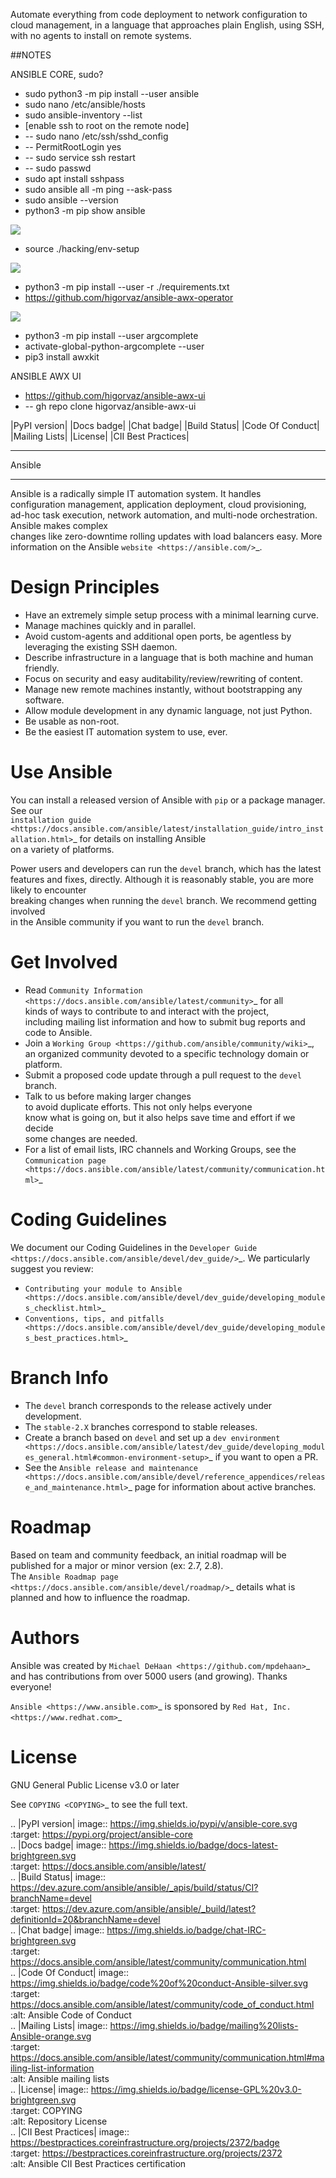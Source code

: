 Automate everything from code deployment to network configuration to cloud management, in a language that approaches plain English, using SSH, with no agents to install on remote systems.

##NOTES

ANSIBLE CORE, sudo?

*   sudo python3 -m pip install --user ansible
*   sudo nano /etc/ansible/hosts
*   sudo ansible-inventory --list
*   \[enable ssh to root on the remote node\]
*   \-- sudo nano /etc/ssh/sshd\_config
*   \-- PermitRootLogin yes
*   \-- sudo service ssh restart
*   \-- sudo passwd
*   sudo apt install sshpass
*   sudo ansible all -m ping --ask-pass
*   sudo ansible --version
*   python3 -m pip show ansible

![](https://user-images.githubusercontent.com/9384127/228974511-b9991bd7-b4bb-4ce7-b98f-12e5d38ffc19.png)

*   source ./hacking/env-setup

![](https://user-images.githubusercontent.com/9384127/228974877-51116634-3e75-4f8d-a77c-7aa0363ecee5.png)

*   python3 -m pip install --user -r ./requirements.txt
*   https://github.com/higorvaz/ansible-awx-operator

![](https://user-images.githubusercontent.com/9384127/228976480-eb13949d-9a71-4e04-ba08-9567010ad8ea.png)

*   python3 -m pip install --user argcomplete
*   activate-global-python-argcomplete --user
*   pip3 install awxkit


ANSIBLE AWX UI

*   https://github.com/higorvaz/ansible-awx-ui
*   \-- gh repo clone higorvaz/ansible-awx-ui

|PyPI version| |Docs badge| |Chat badge| |Build Status| |Code Of Conduct| |Mailing Lists| |License| |CII Best Practices|

---

Ansible

---

Ansible is a radically simple IT automation system. It handles  
configuration management, application deployment, cloud provisioning,  
ad-hoc task execution, network automation, and multi-node orchestration. Ansible makes complex  
changes like zero-downtime rolling updates with load balancers easy. More information on the Ansible `website <https://ansible.com/>`\_.

# Design Principles

*   Have an extremely simple setup process with a minimal learning curve.
*   Manage machines quickly and in parallel.
*   Avoid custom-agents and additional open ports, be agentless by  
    leveraging the existing SSH daemon.
*   Describe infrastructure in a language that is both machine and human  
    friendly.
*   Focus on security and easy auditability/review/rewriting of content.
*   Manage new remote machines instantly, without bootstrapping any  
    software.
*   Allow module development in any dynamic language, not just Python.
*   Be usable as non-root.
*   Be the easiest IT automation system to use, ever.

# Use Ansible

You can install a released version of Ansible with `pip` or a package manager. See our  
`installation guide <https://docs.ansible.com/ansible/latest/installation_guide/intro_installation.html>`\_ for details on installing Ansible  
on a variety of platforms.

Power users and developers can run the `devel` branch, which has the latest  
features and fixes, directly. Although it is reasonably stable, you are more likely to encounter  
breaking changes when running the `devel` branch. We recommend getting involved  
in the Ansible community if you want to run the `devel` branch.

# Get Involved

*   Read `Community Information <https://docs.ansible.com/ansible/latest/community>`\_ for all  
    kinds of ways to contribute to and interact with the project,  
    including mailing list information and how to submit bug reports and  
    code to Ansible.
*   Join a `Working Group <https://github.com/ansible/community/wiki>`\_, an organized community devoted to a specific technology domain or platform.
*   Submit a proposed code update through a pull request to the `devel` branch.
*   Talk to us before making larger changes  
    to avoid duplicate efforts. This not only helps everyone  
    know what is going on, but it also helps save time and effort if we decide  
    some changes are needed.
*   For a list of email lists, IRC channels and Working Groups, see the  
    `Communication page <https://docs.ansible.com/ansible/latest/community/communication.html>`\_

# Coding Guidelines

We document our Coding Guidelines in the `Developer Guide <https://docs.ansible.com/ansible/devel/dev_guide/>`\_. We particularly suggest you review:

*   `Contributing your module to Ansible <https://docs.ansible.com/ansible/devel/dev_guide/developing_modules_checklist.html>`\_
*   `Conventions, tips, and pitfalls <https://docs.ansible.com/ansible/devel/dev_guide/developing_modules_best_practices.html>`\_

# Branch Info

*   The `devel` branch corresponds to the release actively under development.
*   The `stable-2.X` branches correspond to stable releases.
*   Create a branch based on `devel` and set up a `dev environment <https://docs.ansible.com/ansible/latest/dev_guide/developing_modules_general.html#common-environment-setup>`\_ if you want to open a PR.
*   See the `Ansible release and maintenance <https://docs.ansible.com/ansible/devel/reference_appendices/release_and_maintenance.html>`\_ page for information about active branches.

# Roadmap

Based on team and community feedback, an initial roadmap will be published for a major or minor version (ex: 2.7, 2.8).  
The `Ansible Roadmap page <https://docs.ansible.com/ansible/devel/roadmap/>`\_ details what is planned and how to influence the roadmap.

# Authors

Ansible was created by `Michael DeHaan <https://github.com/mpdehaan>`\_  
and has contributions from over 5000 users (and growing). Thanks everyone!

`Ansible <https://www.ansible.com>`\_ is sponsored by `Red Hat, Inc. <https://www.redhat.com>`\_

# License

GNU General Public License v3.0 or later

See `COPYING <COPYING>`\_ to see the full text.

.. |PyPI version| image:: https://img.shields.io/pypi/v/ansible-core.svg  
:target: https://pypi.org/project/ansible-core  
.. |Docs badge| image:: https://img.shields.io/badge/docs-latest-brightgreen.svg  
:target: https://docs.ansible.com/ansible/latest/  
.. |Build Status| image:: https://dev.azure.com/ansible/ansible/_apis/build/status/CI?branchName=devel  
:target: https://dev.azure.com/ansible/ansible/_build/latest?definitionId=20&branchName=devel  
.. |Chat badge| image:: https://img.shields.io/badge/chat-IRC-brightgreen.svg  
:target: https://docs.ansible.com/ansible/latest/community/communication.html  
.. |Code Of Conduct| image:: https://img.shields.io/badge/code%20of%20conduct-Ansible-silver.svg  
:target: https://docs.ansible.com/ansible/latest/community/code_of_conduct.html  
:alt: Ansible Code of Conduct  
.. |Mailing Lists| image:: https://img.shields.io/badge/mailing%20lists-Ansible-orange.svg  
:target: https://docs.ansible.com/ansible/latest/community/communication.html#mailing-list-information  
:alt: Ansible mailing lists  
.. |License| image:: https://img.shields.io/badge/license-GPL%20v3.0-brightgreen.svg  
:target: COPYING  
:alt: Repository License  
.. |CII Best Practices| image:: https://bestpractices.coreinfrastructure.org/projects/2372/badge  
:target: https://bestpractices.coreinfrastructure.org/projects/2372  
:alt: Ansible CII Best Practices certification
